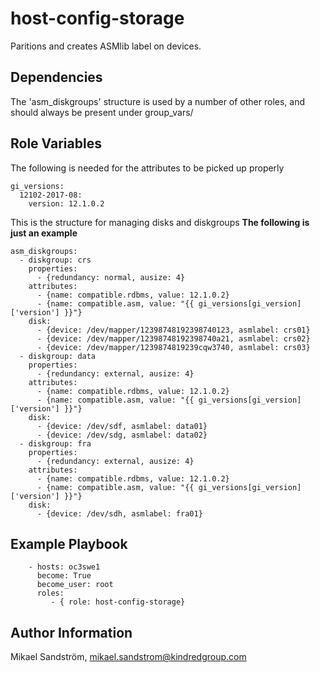 host-config-storage
=========

Paritions and creates ASMlib label on devices.


Dependencies
--------------
The 'asm_diskgroups' structure is used by a number of other roles, and should always be present under group_vars/<environment>


Role Variables
--------------

The following is needed for the attributes to be picked up properly

```
gi_versions:
  12102-2017-08:
    version: 12.1.0.2
```

This is the structure for managing disks and diskgroups
**The following is just an example**

```
asm_diskgroups:
  - diskgroup: crs
    properties:
      - {redundancy: normal, ausize: 4}
    attributes:
      - {name: compatible.rdbms, value: 12.1.0.2}
      - {name: compatible.asm, value: "{{ gi_versions[gi_version]['version'] }}"}
    disk:
      - {device: /dev/mapper/12398748192398740123, asmlabel: crs01}
      - {device: /dev/mapper/12398748192398740a21, asmlabel: crs02}
      - {device: /dev/mapper/1239874819239cqw3740, asmlabel: crs03}
  - diskgroup: data
    properties:
      - {redundancy: external, ausize: 4}
    attributes:
      - {name: compatible.rdbms, value: 12.1.0.2}
      - {name: compatible.asm, value: "{{ gi_versions[gi_version]['version'] }}"}
    disk:
      - {device: /dev/sdf, asmlabel: data01}
      - {device: /dev/sdg, asmlabel: data02}
  - diskgroup: fra
    properties:
      - {redundancy: external, ausize: 4}
    attributes:
      - {name: compatible.rdbms, value: 12.1.0.2}
      - {name: compatible.asm, value: "{{ gi_versions[gi_version]['version'] }}"}
    disk:
      - {device: /dev/sdh, asmlabel: fra01}
```

Example Playbook
----------------


```
    - hosts: oc3swe1
      become: True
      become_user: root
      roles:
         - { role: host-config-storage}
```
Author Information
------------------
Mikael Sandström, mikael.sandstrom@kindredgroup.com
